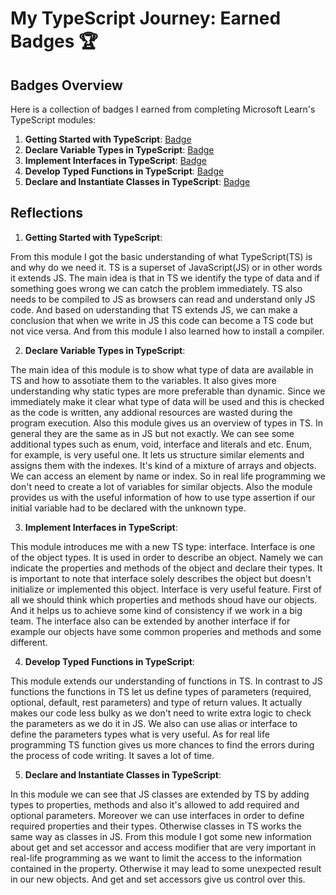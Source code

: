 # My TypeScript Journey: Earned Badges 🏆

## Badges Overview

Here is a collection of badges I earned from completing Microsoft Learn's TypeScript modules:

1. **Getting Started with TypeScript**: [Badge](https://learn.microsoft.com/en-us/users/antonina220590-5242/achievements/yv38e24r)
2. **Declare Variable Types in TypeScript**: [Badge](https://learn.microsoft.com/en-us/users/antonina220590-5242/achievements/j6qdea7t)
3. **Implement Interfaces in TypeScript**: [Badge](https://learn.microsoft.com/api/achievements/share/en-us/antonina220590-5242/HYGWRRZ8?sharingId=ED6FF0C12A1CA0DB)
4. **Develop Typed Functions in TypeScript**: [Badge](https://learn.microsoft.com/api/achievements/share/en-us/antonina220590-5242/WACYM7EN?sharingId=ED6FF0C12A1CA0DB)
5. **Declare and Instantiate Classes in TypeScript**: [Badge](https://learn.microsoft.com/api/achievements/share/en-us/antonina220590-5242/BLMGRAWD?sharingId=ED6FF0C12A1CA0DB)


## Reflections

1. **Getting Started with TypeScript**:

From this module I got the basic understanding of what TypeScript(TS) is and why do we need it. TS is a superset of JavaScript(JS) or in other words it extends JS. The main idea is that in TS we identify the type of data and if something goes wrong we can catch the problem immediately.
   TS also needs to be compiled to JS as browsers can read and understand only JS code. And based on uderstanding that TS extends JS, we can make a conclusion that when we write in JS this code can become a TS code but not vice versa. And from this module I also learned how to install a compiler.

2. **Declare Variable Types in TypeScript**:

The main idea of this module is to show what type of data are available in TS and how to assotiate them to the variables. It also gives more understanding why static types are more preferable than dynamic.
   Since we immediately make it clear what type of data will be used and this is checked as the code is written, any addional resources are wasted during the program execution.
Also this module gives us an overview of types in TS. In general they are the same as in JS but not exactly. We can see some additional types such as enum, void, interface and literals and etc.
Enum, for example, is very useful one. It lets us structure similar elements and assigns them with the indexes. It's kind of a mixture of arrays and objects. We can access an element by name or index. So in real life programming we don't need to create a lot of variables for similar objects.
Also the module provides us with the useful information of how to use type assertion if our initial variable had to be declared with the unknown type.

3. **Implement Interfaces in TypeScript**:

This module introduces me with a new TS type: interface. Interface is one of the object types. It is used in order to describe an object. Namely we can indicate the properties and methods of the object and declare their types. It is important to note that interface solely describes the object but doesn't initialize or implemented this object.
Interface is very useful feature. First of all we should think which properties and methods shoud have our objects. And it helps us to achieve some kind of consistency if we work in a big team.
The interface also can be extended by another interface if for example our objects have some common properies and methods and some different.

4. **Develop Typed Functions in TypeScript**:

This module extends our understanding of functions in TS. In contrast to JS functions the functions in TS let us define types of parameters (required, optional, default, rest parameters) and type of return values. It actually makes our code less bulky as we don't need to write extra logic to check the parameters as we do it in JS.
We also can use alias or interface to define the parameters types what is very useful.
As for real life programming TS function gives us more chances to find the errors during the process of code writing. It saves a lot of time.

5. **Declare and Instantiate Classes in TypeScript**:

In this module we can see that JS classes are extended by TS by adding types to properties, methods and also it's allowed to add required and optional parameters. Moreover we can use interfaces in order to define required properties and their types. Otherwise classes in TS works the same way as classes in JS.
From this module I got some new information about get and set accessor and access modifier that are very important in real-life programming as we want to limit the access to the information contained in the property. Otherwise it may lead to some unexpected result in our new objects. And get and set accessors give us control over this.

